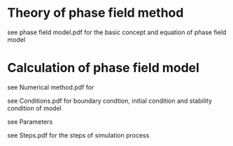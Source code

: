 # Theory of phase field method
see phase field model.pdf for the basic concept and equation of phase field model
 
# Calculation of phase field model
see Numerical method.pdf for

see Conditions.pdf for boundary condtion, initial condition and stability condition of model

see Parameters 

see Steps.pdf for the steps of simulation process

